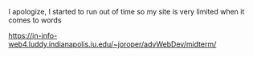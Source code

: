 I apologize, I started to run out of time so my site is very limited when it comes to words

https://in-info-web4.luddy.indianapolis.iu.edu/~joroper/advWebDev/midterm/